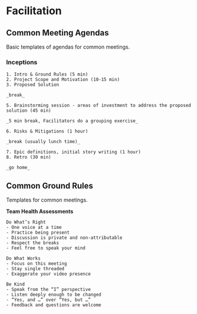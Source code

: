 # Facilitation

## Common Meeting Agendas

Basic templates of agendas for common meetings.

### Inceptions

    1. Intro & Ground Rules (5 min)
    2. Project Scope and Motivation (10-15 min)
    3. Proposed Solution
    
    _break_
    
    5. Brainstorming session - areas of investment to address the proposed solution (45 min)
    
    _5 min break, Facilitators do a grouping exercise_
    
    6. Risks & Mitigations (1 hour)
    
    _break (usually lunch time)_
    
    7. Epic definitions, initial story writing (1 hour)
    8. Retro (30 min)
    
    _go home_

## Common Ground Rules

Templates for common meetings.

**Team Health Assessments**

    Do What’s Right
    - One voice at a time
    - Practice being present
    - Discussion is private and non-attributable
    - Respect the breaks
    - Feel free to speak your mind
    
    Do What Works
    - Focus on this meeting
    - Stay single threaded
    - Exaggerate your video presence
    
    Be Kind
    - Speak from the “I” perspective
    - Listen deeply enough to be changed
    - “Yes, and …” over “Yes, but …”
    - Feedback and questions are welcome

